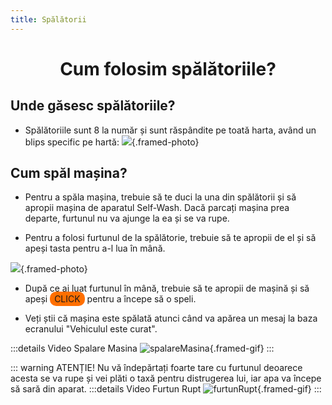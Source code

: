 ```yaml
---
title: Spălătorii
---
```

<script setup> 
    import KeyIcon from '../.vitepress/components/KeyIcon.vue'
</script>

# <center>Cum folosim spălătoriile?</center>

## Unde găsesc spălătoriile?

- Spălătoriile sunt 8 la număr și sunt răspândite pe toată harta, având un blips specific pe hartă:
![](https://i.imgur.com/02y4i0N.png){.framed-photo}

## Cum spăl mașina?

- Pentru a spăla mașina, trebuie să te duci la una din spălătorii și să apropii mașina de aparatul Self-Wash. Dacă parcați mașina prea departe, furtunul nu va ajunge la ea și se va rupe.

- Pentru a folosi furtunul de la spălătorie, trebuie să te apropii de el și să apeși tasta <KeyIcon keyType="e"/> pentru a-l lua în mână.

![](https://i.imgur.com/LLozgf3.png){.framed-photo}

- După ce ai luat furtunul în mână, trebuie să te apropii de mașină și să apeși <span style="padding: 3px 7px; border-radius: 10px; background-color: #ff6f00;">CLICK</span> pentru a începe să o speli.

- Veți știi că mașina este spălată atunci când va apărea un mesaj la baza ecranului "Vehiculul este curat".

:::details Video Spalare Masina
![spalareMasina](https://i.imgur.com/1zdcss8.gif){.framed-gif}
:::

::: warning ATENȚIE!
Nu vă îndepărtați foarte tare cu furtunul deoarece acesta se va rupe și vei plăti o taxă pentru distrugerea lui, iar apa va începe să sară din aparat.
:::details Video Furtun Rupt
![furtunRupt](https://i.imgur.com/azBkYSg.gif){.framed-gif}
:::
